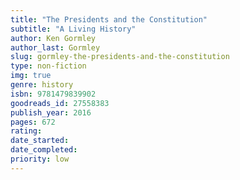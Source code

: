 ```yaml
---
title: "The Presidents and the Constitution"
subtitle: "A Living History"
author: Ken Gormley
author_last: Gormley
slug: gormley-the-presidents-and-the-constitution
type: non-fiction
img: true
genre: history
isbn: 9781479839902
goodreads_id: 27558383
publish_year: 2016
pages: 672
rating: 
date_started:
date_completed:
priority: low
---
```

